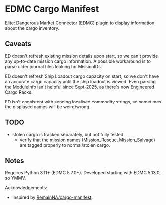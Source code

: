 # EDMC Cargo Manifest

Elite: Dangerous Market Connector (EDMC) plugin to display information about
the cargo inventory.

## Caveats

ED doesn't refresh existing mission details upon start, so we can't provide any
up-to-date mission cargo information.  A possible workaround is to parse older
journal files looking for MissionIDs.

ED doesn't refresh Ship Loadout cargo capacity on start, so we don't have an
accurate cargo capacity until the ship loadout is viewed. Even parsing the
ModuleInfo isn't helpful since Sept-2025, as there's now Engineered Cargo Racks.

ED isn't consistent with sending localised commodity strings, so sometimes the
displayed names will be weird/wrong.

## TODO

* stolen cargo is tracked separately, but not fully tested
  * verify that the mission names (Mission_Rescue, Mission_Salvage) are tagged
    properly to normal/stolen cargo.

## Notes

Requires Python 3.11+ (EDMC 5.7.0+).
Developed starting with EDMC 5.13.0, so YMMV.

Acknowledgements:
* Inspired by [RemainNA/cargo-manifest](https://github.com/RemainNA/cargo-manifest).
